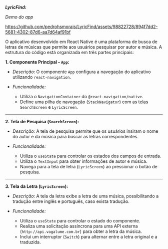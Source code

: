 ***LyricFind:***

*Demo do app*

https://github.com/pedrohsmorais/LyricFind/assets/98822728/894f7dd2-5681-4302-87d6-aa7d64af91bf

O aplicativo desenvolvido em React Native é uma plataforma de busca de letras de músicas que permite aos usuários pesquisar por autor e música. A estrutura do código está organizada em três partes principais:

**1. Componente Principal - `App`:**

- *Descrição:*
  O componente `App` configura a navegação do aplicativo utilizando `react-navigation`.

- *Funcionalidade:*
  - Utiliza o `NavigationContainer` do `@react-navigation/native`.
  - Define uma pilha de navegação (`StackNavigator`) com as telas `SearchScreen` e `LyricScreen`.

---


**2. Tela de Pesquisa (`SearchScreen`):**

- *Descrição:*
  A tela de pesquisa permite que os usuários insiram o nome do autor e da música para buscar as letras correspondentes.

- *Funcionalidade:*
  - Utiliza o `useState` para controlar os estados dos campos de entrada.
  - Utiliza o `TextInput` para obter informações de autor e música.
  - Navega para a tela de letra (`LyricScreen`) ao pressionar o botão de pesquisa.

---

**3. Tela da Letra (`LyricScreen`):**

- *Descrição:*
  A tela da letra exibe a letra de uma música, possibilitando a tradução entre inglês e português, caso exista tradução.

- *Funcionalidade:*
  - Utiliza o `useState` para controlar o estado do componente.
  - Realiza uma solicitação assíncrona para uma API externa (`http://api.vagalume.com.br`) para obter a letra da música.
  - Inclui um interruptor (`Switch`) para alternar entre a letra original e a traduzida.
